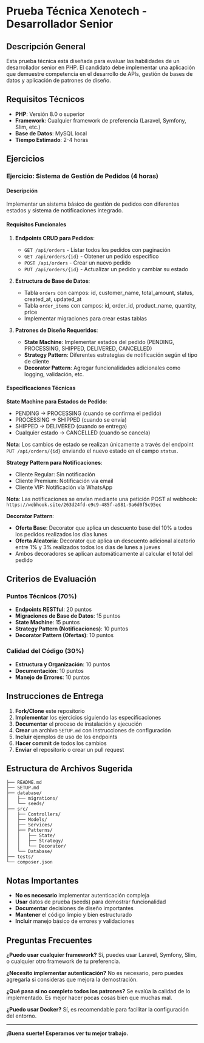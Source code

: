 # Prueba Técnica Xenotech - Desarrollador Senior

## Descripción General

Esta prueba técnica está diseñada para evaluar las habilidades de un desarrollador senior en PHP. El candidato debe implementar una aplicación que demuestre competencia en el desarrollo de APIs, gestión de bases de datos y aplicación de patrones de diseño.

## Requisitos Técnicos

- **PHP**: Versión 8.0 o superior
- **Framework**: Cualquier framework de preferencia (Laravel, Symfony, Slim, etc.)
- **Base de Datos**: MySQL local
- **Tiempo Estimado**: 2-4 horas

## Ejercicios

### Ejercicio: Sistema de Gestión de Pedidos (4 horas)

#### Descripción
Implementar un sistema básico de gestión de pedidos con diferentes estados y sistema de notificaciones integrado.

#### Requisitos Funcionales

1. **Endpoints CRUD para Pedidos**:
   - `GET /api/orders` - Listar todos los pedidos con paginación
   - `GET /api/orders/{id}` - Obtener un pedido específico
   - `POST /api/orders` - Crear un nuevo pedido
   - `PUT /api/orders/{id}` - Actualizar un pedido y cambiar su estado

2. **Estructura de Base de Datos**:
   - Tabla `orders` con campos: id, customer_name, total_amount, status, created_at, updated_at
   - Tabla `order_items` con campos: id, order_id, product_name, quantity, price
   - Implementar migraciones para crear estas tablas

3. **Patrones de Diseño Requeridos**:
   - **State Machine**: Implementar estados del pedido (PENDING, PROCESSING, SHIPPED, DELIVERED, CANCELLED)
   - **Strategy Pattern**: Diferentes estrategias de notificación según el tipo de cliente
   - **Decorator Pattern**: Agregar funcionalidades adicionales como logging, validación, etc.

#### Especificaciones Técnicas

**State Machine para Estados de Pedido**:
- PENDING → PROCESSING (cuando se confirma el pedido)
- PROCESSING → SHIPPED (cuando se envía)
- SHIPPED → DELIVERED (cuando se entrega)
- Cualquier estado → CANCELLED (cuando se cancela)

**Nota**: Los cambios de estado se realizan únicamente a través del endpoint `PUT /api/orders/{id}` enviando el nuevo estado en el campo `status`.

**Strategy Pattern para Notificaciones**:
- Cliente Regular: Sin notificación
- Cliente Premium: Notificación vía email
- Cliente VIP: Notificación vía WhatsApp

**Nota**: Las notificaciones se envían mediante una petición POST al webhook: `https://webhook.site/263d24fd-e9c9-485f-a981-9a6d0f5c95ec`


**Decorator Pattern**:
- **Oferta Base**: Decorator que aplica un descuento base del 10% a todos los pedidos realizados los días lunes
- **Oferta Aleatoria**: Decorator que aplica un descuento adicional aleatorio entre 1% y 3% realizados todos los días de lunes a jueves
- Ambos decoradores se aplican automáticamente al calcular el total del pedido

## Criterios de Evaluación

### Puntos Técnicos (70%)
- **Endpoints RESTful**: 20 puntos
- **Migraciones de Base de Datos**: 15 puntos
- **State Machine**: 15 puntos
- **Strategy Pattern (Notificaciones)**: 10 puntos
- **Decorator Pattern (Ofertas)**: 10 puntos

### Calidad del Código (30%)
- **Estructura y Organización**: 10 puntos
- **Documentación**: 10 puntos
- **Manejo de Errores**: 10 puntos

## Instrucciones de Entrega

1. **Fork/Clone** este repositorio
2. **Implementar** los ejercicios siguiendo las especificaciones
3. **Documentar** el proceso de instalación y ejecución
4. **Crear** un archivo `SETUP.md` con instrucciones de configuración
5. **Incluir** ejemplos de uso de los endpoints
6. **Hacer commit** de todos los cambios
7. **Enviar** el repositorio o crear un pull request

## Estructura de Archivos Sugerida

```
├── README.md
├── SETUP.md
├── database/
│   ├── migrations/
│   └── seeds/
├── src/
│   ├── Controllers/
│   ├── Models/
│   ├── Services/
│   ├── Patterns/
│   │   ├── State/
│   │   ├── Strategy/
│   │   └── Decorator/
│   └── Database/
├── tests/
└── composer.json
```

## Notas Importantes

- **No es necesario** implementar autenticación compleja
- **Usar** datos de prueba (seeds) para demostrar funcionalidad
- **Documentar** decisiones de diseño importantes
- **Mantener** el código limpio y bien estructurado
- **Incluir** manejo básico de errores y validaciones

## Preguntas Frecuentes

**¿Puedo usar cualquier framework?**
Sí, puedes usar Laravel, Symfony, Slim, o cualquier otro framework de tu preferencia.

**¿Necesito implementar autenticación?**
No es necesario, pero puedes agregarla si consideras que mejora la demostración.

**¿Qué pasa si no completo todos los patrones?**
Se evalúa la calidad de lo implementado. Es mejor hacer pocas cosas bien que muchas mal.

**¿Puedo usar Docker?**
Sí, es recomendable para facilitar la configuración del entorno.

---

**¡Buena suerte! Esperamos ver tu mejor trabajo.**
